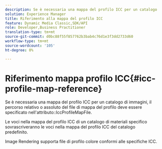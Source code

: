 ```yaml
---
description: Se è necessaria una mappa del profilo ICC per un catalogo di immagini, il percorso relativo o assoluto del file di mappa del profilo deve essere specificato nell'attributo IccProfileMapFile.
solution: Experience Manager
title: Riferimento alla mappa del profilo ICC
feature: Dynamic Media Classic,SDK/API
role: Developer,Business Practitioner
translation-type: tm+mt
source-git-commit: d0bc88f55f857762b3bab4c76d1e3f3dd2733d60
workflow-type: tm+mt
source-wordcount: '105'
ht-degree: 0%

---
```



# Riferimento mappa profilo ICC{#icc-profile-map-reference}

Se è necessaria una mappa del profilo ICC per un catalogo di immagini, il percorso relativo o assoluto del file di mappa del profilo deve essere specificato nell&#39;attributo::IccProfileMapFile.

Le voci nella mappa del profilo ICC di un catalogo di materiali specifico sovrascriveranno le voci nella mappa del profilo ICC del catalogo predefinito.

Image Rendering supporta file di profilo colore conformi alle specifiche ICC.
